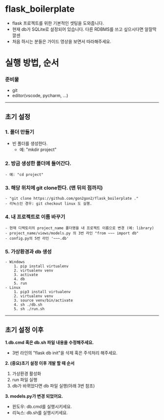 # flask_boilerplate
- flask 프로젝트를 위한 기본적인 셋팅을 도와줍니다.
- 현재 db가 SQLite로 설정되어 있습니다. 다른 RDBMS를 쓰고 싶으시다면 알잘딱깔센
- 처음 하시는 분들은 가이드 영상을 보면서 따라해주세요.

# 실행 방법, 순서
### 준비물
- git
- editor(vscode, pycharm, ...)
---
## 초기 설정
### 1. 폴더 만들기
- 빈 폴더를 생성한다.
    - 예: "mkdir project"
### 2. 방금 생성한 폴더에 들어간다.
    - 예: "cd project"
### 3. 해당 위치에 git clone한다. (맨 뒤의 점까지)
    - "git clone https://github.com/gon2gon2/flask_boilerplate ."
    - 리눅스인 경우: git checkout linux 도 실행.
### 4. 내 프로젝트로 이름 바꾸기
    - 현재 디렉토리의 project_name 폴더명을 내 프로젝트 이름으로 변경 (예: library)
    - project_name/views/models.py 의 3번 라인 "from ~~~ import db"
    - config.py의 5번 라인 '~~~.db'
### 5. 가상환경과 db 생성
    - Windows
        1. pip install virtualenv
        2. virtualenv venv
        3. activate
        4. db
        5. run
    - Linux
        1. pip3 install virtualenv
        2. virtualenv venv
        3. source venv/bin/activate
        4. sh ./db.sh
        5. sh ./run.sh
---
## 초기 설정 이후
<b>1.db.cmd 혹은 db.sh 파일 내용을 수정해주세요.</b>
- 3번 라인의 "flask db init"을 삭제 혹은 주석처리 해주세요.

<b>2. (중요)초기 설정 이후 개발 할 때 순서</b>
1. 가상환경 활성화
2. run 파일 실행
3. db가 바뀌었다면 db 파일 실행(아래 3번 참조)

<b>3. models.py가 변경 되었어요.</b>
- 윈도우: db.cmd를 실행시키세요.
- 리눅스: db.sh를 실행시키세요.
